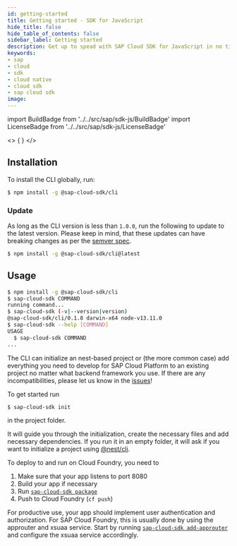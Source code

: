 ```yaml
---
id: getting-started
title: Getting started - SDK for JavaScript
hide_title: false
hide_table_of_contents: false
sidebar_label: Getting started
description: Get up to spead with SAP Cloud SDK for JavaScript in no time
keywords:
- sap
- cloud
- sdk
- cloud native
- cloud sdk
- sap cloud sdk
image:
---
```

import BuildBadge from '../../src/sap/sdk-js/BuildBadge'
import LicenseBadge from '../../src/sap/sdk-js/LicenseBadge'

<> <BuildBadge /> { } <LicenseBadge /> </>

## Installation
To install the CLI globally, run:

```bash
$ npm install -g @sap-cloud-sdk/cli
```

### Update
As long as the CLI version is less than `1.0.0`, run the following to update to the latest version. Please keep in mind, that these updates can have breaking changes as per the [semver spec](https://semver.org/#spec-item-4).

```bash
$ npm install -g @sap-cloud-sdk/cli@latest
```

## Usage

<!-- usage -->
```bash
$ npm install -g @sap-cloud-sdk/cli
$ sap-cloud-sdk COMMAND
running command...
$ sap-cloud-sdk (-v|--version|version)
@sap-cloud-sdk/cli/0.1.8 darwin-x64 node-v13.11.0
$ sap-cloud-sdk --help [COMMAND]
USAGE
  $ sap-cloud-sdk COMMAND
...
```
<!-- usagestop -->

The CLI can initialize an nest-based project or (the more common case) add everything you need to develop for SAP Cloud Platform to an existing project no matter what backend framework you use.
If there are any incompatibilities, please let us know in the [issues](https://github.com/SAP/cloud-sdk-cli/issues/new/choose)!

To get started run
```bash
$ sap-cloud-sdk init
```
in the project folder.

It will guide you through the initialization, create the necessary files and add necessary dependencies.
If you run it in an empty folder, it will ask if you want to initialize a project using [@nest/cli](https://github.com/nestjs/nest-cli).

To deploy to and run on Cloud Foundry, you need to
1. Make sure that your app listens to port 8080
2. Build your app if necessary
3. Run [`sap-cloud-sdk package`](#sap-cloud-sdk-package)
4. Push to Cloud Foundry (`cf push`)

For productive use, your app should implement user authentication and authorization.
For SAP Cloud Foundry, this is usually done by using the approuter and xsuaa service.
Start by running [`sap-cloud-sdk add-approuter`](#sap-cloud-sdk-add-approuter) and configure the xsuaa service accordingly.
